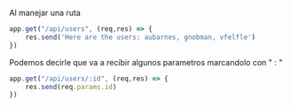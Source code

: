 Al manejar una ruta

```js
app.get("/api/users", (req,res) => {
    res.send('Here are the users: aubarnes, gnobman, vfelfle')
})
```

Podemos decirle que va a recibir algunos parametros marcandolo con " : "

```js
app.get("/api/users/:id", (req,res) => {
    res.send(req.params.id)
})
```

